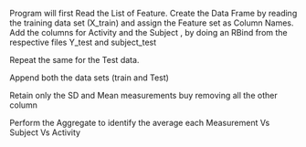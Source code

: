 Program will first Read the List of Feature. 
Create the Data Frame by reading the training data set (X_train) and assign the Feature set as Column Names. 
Add the columns for Activity and the Subject , by doing an RBind from the respective files Y_test and subject_test 

Repeat the same for the Test data. 

Append both the data sets (train and Test)

Retain only the SD and Mean measurements buy removing all the other column

Perform the Aggregate to identify the average each Measurement Vs Subject Vs Activity 	
